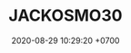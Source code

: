 ---
layout: 
permalink: /team/:title.html
categories: gift
maincover: /assets/avatars/male1.webp
tickets: 2
date: 2020-08-29 10:29:20 +0700
title: JACKOSMO30
vip: #/assets/mis/vip.png
sub: /assets/mis/sub.png
gift: /assets/mis/gift.png
bits: #/assets/mis/bits.png
gifter: BARBIIUX
---